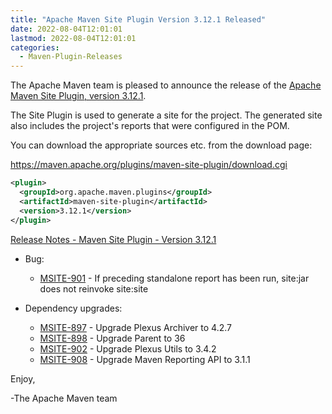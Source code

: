 ```yaml
---
title: "Apache Maven Site Plugin Version 3.12.1 Released"
date: 2022-08-04T12:01:01
lastmod: 2022-08-04T12:01:01
categories:
  - Maven-Plugin-Releases
---
```

The Apache Maven team is pleased to announce the release of the 
[Apache Maven Site Plugin, version 3.12.1](https://maven.apache.org/plugins/maven-site-plugin/).

The Site Plugin is used to generate a site for the project. The generated site
also includes the project's reports that were configured in the POM.

You can download the appropriate sources etc. from the download page:
 
https://maven.apache.org/plugins/maven-site-plugin/download.cgi

```xml
<plugin>
  <groupId>org.apache.maven.plugins</groupId>
  <artifactId>maven-site-plugin</artifactId>
  <version>3.12.1</version>
</plugin>   
```

[Release Notes - Maven Site Plugin - Version 3.12.1](https://issues.apache.org/jira/secure/ReleaseNote.jspa?version=12351337&styleName=Text&projectId=12317923)


* Bug:
 
  * [MSITE-901](https://issues.apache.org/jira/browse/MSITE-901) - If preceding standalone report has been run, site:jar does not reinvoke site:site

* Dependency upgrades:
 
  * [MSITE-897](https://issues.apache.org/jira/browse/MSITE-897) - Upgrade Plexus Archiver to 4.2.7
  * [MSITE-898](https://issues.apache.org/jira/browse/MSITE-898) - Upgrade Parent to 36
  * [MSITE-902](https://issues.apache.org/jira/browse/MSITE-902) - Upgrade Plexus Utils to 3.4.2
  * [MSITE-908](https://issues.apache.org/jira/browse/MSITE-908) - Upgrade Maven Reporting API to 3.1.1

Enjoy,

-The Apache Maven team
